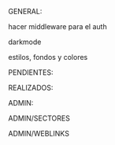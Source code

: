 GENERAL:

hacer middleware para el auth

darkmode

estilos, fondos y colores

PENDIENTES:

REALIZADOS:

ADMIN:

ADMIN/SECTORES


ADMIN/WEBLINKS
